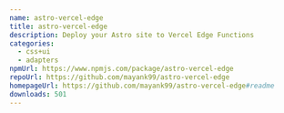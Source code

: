 ```yaml
---
name: astro-vercel-edge
title: astro-vercel-edge
description: Deploy your Astro site to Vercel Edge Functions
categories:
  - css+ui
  - adapters
npmUrl: https://www.npmjs.com/package/astro-vercel-edge
repoUrl: https://github.com/mayank99/astro-vercel-edge
homepageUrl: https://github.com/mayank99/astro-vercel-edge#readme
downloads: 501
---
```

